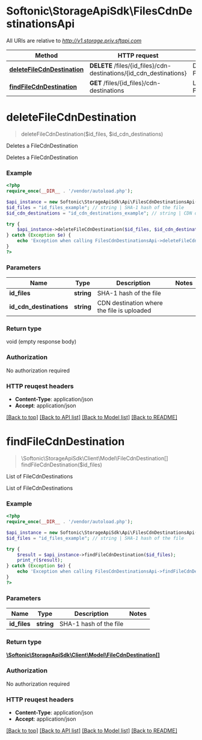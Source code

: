 # Softonic\StorageApiSdk\FilesCdnDestinationsApi

All URIs are relative to *http://v1.storage.priv.sftapi.com*

Method | HTTP request | Description
------------- | ------------- | -------------
[**deleteFileCdnDestination**](FilesCdnDestinationsApi.md#deleteFileCdnDestination) | **DELETE** /files/{id_files}/cdn-destinations/{id_cdn_destinations} | Deletes a FileCdnDestination
[**findFileCdnDestination**](FilesCdnDestinationsApi.md#findFileCdnDestination) | **GET** /files/{id_files}/cdn-destinations | List of FileCdnDestinations


# **deleteFileCdnDestination**
> deleteFileCdnDestination($id_files, $id_cdn_destinations)

Deletes a FileCdnDestination

Deletes a FileCdnDestination

### Example 
```php
<?php
require_once(__DIR__ . '/vendor/autoload.php');

$api_instance = new Softonic\StorageApiSdk\Api\FilesCdnDestinationsApi();
$id_files = "id_files_example"; // string | SHA-1 hash of the file
$id_cdn_destinations = "id_cdn_destinations_example"; // string | CDN destination where the file is uploaded

try { 
    $api_instance->deleteFileCdnDestination($id_files, $id_cdn_destinations);
} catch (Exception $e) {
    echo 'Exception when calling FilesCdnDestinationsApi->deleteFileCdnDestination: ', $e->getMessage(), "\n";
}
?>
```

### Parameters

Name | Type | Description  | Notes
------------- | ------------- | ------------- | -------------
 **id_files** | **string**| SHA-1 hash of the file | 
 **id_cdn_destinations** | **string**| CDN destination where the file is uploaded | 

### Return type

void (empty response body)

### Authorization

No authorization required

### HTTP reuqest headers

 - **Content-Type**: application/json
 - **Accept**: application/json

[[Back to top]](#) [[Back to API list]](../README.md#documentation-for-api-endpoints) [[Back to Model list]](../README.md#documentation-for-models) [[Back to README]](../README.md)

# **findFileCdnDestination**
> \Softonic\StorageApiSdk\Client\Model\FileCdnDestination[] findFileCdnDestination($id_files)

List of FileCdnDestinations

List of FileCdnDestinations

### Example 
```php
<?php
require_once(__DIR__ . '/vendor/autoload.php');

$api_instance = new Softonic\StorageApiSdk\Api\FilesCdnDestinationsApi();
$id_files = "id_files_example"; // string | SHA-1 hash of the file

try { 
    $result = $api_instance->findFileCdnDestination($id_files);
    print_r($result);
} catch (Exception $e) {
    echo 'Exception when calling FilesCdnDestinationsApi->findFileCdnDestination: ', $e->getMessage(), "\n";
}
?>
```

### Parameters

Name | Type | Description  | Notes
------------- | ------------- | ------------- | -------------
 **id_files** | **string**| SHA-1 hash of the file | 

### Return type

[**\Softonic\StorageApiSdk\Client\Model\FileCdnDestination[]**](FileCdnDestination.md)

### Authorization

No authorization required

### HTTP reuqest headers

 - **Content-Type**: application/json
 - **Accept**: application/json

[[Back to top]](#) [[Back to API list]](../README.md#documentation-for-api-endpoints) [[Back to Model list]](../README.md#documentation-for-models) [[Back to README]](../README.md)


